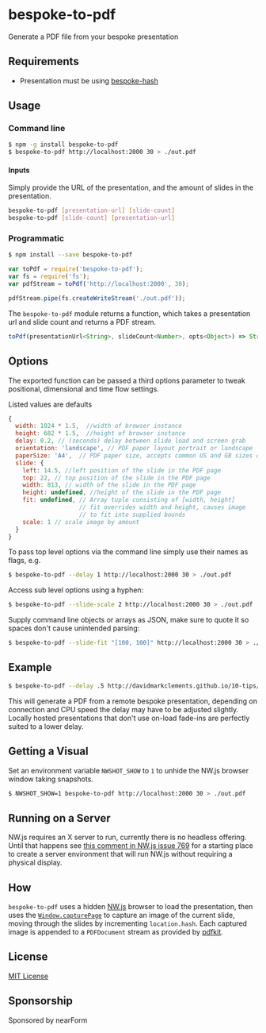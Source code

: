 # bespoke-to-pdf

Generate a PDF file from your bespoke presentation 

## Requirements

* Presentation must be using [bespoke-hash][]

## Usage

### Command line
```sh
$ npm -g install bespoke-to-pdf
$ bespoke-to-pdf http://localhost:2000 30 > ./out.pdf
```

#### Inputs

Simply provide the URL of the presentation, and the 
amount of slides in the presentation.

```sh
bespoke-to-pdf [presentation-url] [slide-count]
bespoke-to-pdf [slide-count] [presentation-url]
```

### Programmatic
```sh
$ npm install --save bespoke-to-pdf
```

```js
var toPdf = require('bespoke-to-pdf');
var fs = require('fs');
var pdfStream = toPdf('http://localhost:2000', 30);

pdfStream.pipe(fs.createWriteStream('./out.pdf'));
```

The `bespoke-to-pdf` module returns a function, which 
takes a presentation url and slide count and returns
a PDF stream. 

```js
toPdf(presentationUrl<String>, slideCount<Number>, opts<Object>) => Stream
```

## Options

The exported function can be passed a third options parameter to 
tweak positional, dimensional and time flow settings.

Listed values are defaults

```js
{
  width: 1024 * 1.5,  //width of browser instance
  height: 682 * 1.5,  //height of browser instance
  delay: 0.2, // (seconds) delay between slide load and screen grab
  orientation: 'landscape', // PDF paper layout portrait or landscape 
  paperSize: 'A4',  // PDF paper size, accepts common US and GB sizes or an array tuple consisting of [width, height]
  slide: {
    left: 14.5, //left position of the slide in the PDF page
    top: 22, // top position of the slide in the PDF page
    width: 813, // width of the slide in the PDF page
    height: undefined, //height of the slide in the PDF page
    fit: undefined, // Array tuple consisting of [width, height]
                    // fit overrides width and height, causes image
                    // to fit into supplied bounds
    scale: 1 // scale image by amount
  }
}
```

To pass top level options via the command line simply use their
names as flags, e.g.

```sh
$ bespoke-to-pdf --delay 1 http://localhost:2000 30 > ./out.pdf
```

Access sub level options using a hyphen:

```sh
$ bespoke-to-pdf --slide-scale 2 http://localhost:2000 30 > ./out.pdf
```

Supply command line objects or arrays as JSON, 
make sure to quote it so spaces don't cause unintended parsing:

```sh
$ bespoke-to-pdf --slide-fit "[100, 100]" http://localhost:2000 30 > ./out.pdf
```

## Example

```sh
$ bespoke-to-pdf --delay .5 http://davidmarkclements.github.io/10-tips/ 71 > 10-tips.pdf
```

This will generate a PDF from a remote bespoke presentation, 
depending on connection and CPU speed the delay may have 
to be adjusted slightly. Locally hosted presentations that
don't use on-load fade-ins are perfectly suited to a lower
delay. 

## Getting a Visual

Set an environment variable `NWSHOT_SHOW` to `1` to unhide
the NW.js browser window taking snapshots.

```sh
$ NWSHOT_SHOW=1 bespoke-to-pdf http://localhost:2000 30 > ./out.pdf
```

## Running on a Server

NW.js requires an X server to run, currently there is no
headless offering. Until that happens see [this comment in
NW.js issue 769](https://github.com/nwjs/nw.js/issues/769#issuecomment-40787394) for a starting place to create a server environment that
will run NW.js without requiring a physical display.

## How

`bespoke-to-pdf` uses a hidden [NW.js](http://nwjs.io/) browser
to load the presentation, then uses the [`Window.capturePage`](https://github.com/nwjs/nw.js/wiki/Window#windowcapturepagecallback--image_format-config_object-) to capture an image of the current slide, moving
through the slides by incrementing `location.hash`. Each
captured image is appended to a `PDFDocument` stream as provided
by [pdfkit](https://www.npmjs.com/package/pdfkit).

## License

[MIT License](http://en.wikipedia.org/wiki/MIT_License)

## Sponsorship

Sponsored by nearForm

[bespoke-hash]: https://www.npmjs.com/package/bespoke-hash